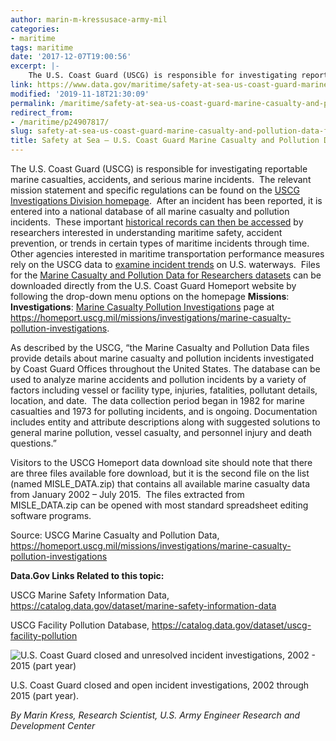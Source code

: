 ```yaml
---
author: marin-m-kressusace-army-mil
categories:
- maritime
tags: maritime
date: '2017-12-07T19:00:56'
excerpt: |-
    The U.S. Coast Guard (USCG) is responsible for investigating reportable marine casualties, accidents, and serious marine incidents.  The relevant mission statement and specific regulations can be found on the [USCG Investigations Division homepage](https://homeport.uscg.mil/Lists/Content/DispForm.aspx?ID=2602).  After an incident…
link: https://www.data.gov/maritime/safety-at-sea-us-coast-guard-marine-casualty-and-pollution-data-for-researchers/
modified: '2019-11-18T21:30:09'
permalink: /maritime/safety-at-sea-us-coast-guard-marine-casualty-and-pollution-data-for-researchers/
redirect_from:
- /maritime/p24907817/
slug: safety-at-sea-us-coast-guard-marine-casualty-and-pollution-data-for-researchers
title: Safety at Sea – U.S. Coast Guard Marine Casualty and Pollution Data for Researchers
---
```


The U.S. Coast Guard (USCG) is responsible for investigating reportable marine casualties, accidents, and serious marine incidents.  The relevant mission statement and specific regulations can be found on the [USCG Investigations Division homepage](https://homeport.uscg.mil/Lists/Content/DispForm.aspx?ID=2602).  After an incident has been reported, it is entered into a national database of all marine casualty and pollution incidents.  These important [historical records can then be accessed](https://homeport.uscg.mil/missions/investigations/marine-casualty-pollution-investigations) by researchers interested in understanding maritime safety, accident prevention, or trends in certain types of maritime incidents through time.  Other agencies interested in maritime transportation performance measures rely on the USCG data to [examine incident trends](https://navigation.usace.army.mil/MTS/Performance/Safety) on U.S. waterways.  Files for the [Marine Casualty and Pollution Data for Researchers datasets](https://homeport.uscg.mil/Lists/Content/DispForm.aspx?&ID=211&Source=https://homeport.uscg.mil/missions/investigations/marine-casualty-pollution-investigations) can be downloaded directly from the U.S. Coast Guard Homeport website by following the drop-down menu options on the homepage **Missions**: **Investigations**: [Marine Casualty Pollution Investigations](https://homeport.uscg.mil/missions/investigations/marine-casualty-pollution-investigations) page at https://homeport.uscg.mil/missions/investigations/marine-casualty-pollution-investigations.

As described by the USCG, “the Marine Casualty and Pollution Data files provide details about marine casualty and pollution incidents investigated by Coast Guard Offices throughout the United States. The database can be used to analyze marine accidents and pollution incidents by a variety of factors including vessel or facility type, injuries, fatalities, pollutant details, location, and date.  The data collection period began in 1982 for marine casualties and 1973 for polluting incidents, and is ongoing. Documentation includes entity and attribute descriptions along with suggested solutions to general marine pollution, vessel casualty, and personnel injury and death questions.”

Visitors to the USCG Homeport data download site should note that there are three files available fore download, but it is the second file on the list (named MISLE\_DATA.zip) that contains all available marine casualty data from January 2002 – July 2015.  The files extracted from MISLE\_DATA.zip can be opened with most standard spreadsheet editing software programs.

Source: USCG Marine Casualty and Pollution Data, https://homeport.uscg.mil/missions/investigations/marine-casualty-pollution-investigations

**Data.Gov Links Related to this topic:**

USCG Marine Safety Information Data, https://catalog.data.gov/dataset/marine-safety-information-data

USCG Facility Pollution Database, https://catalog.data.gov/dataset/uscg-facility-pollution

![U.S. Coast Guard closed and unresolved incident investigations, 2002 - 2015 (part year)](https://s3-us-gov-west-1.amazonaws.com/cg-0817d6e3-93c4-4de8-8b32-da6919464e61/USCG-incidents-investigations.jpg)

U.S. Coast Guard closed and open incident investigations, 2002 through 2015 (part year).

_By Marin Kress, Research Scientist, U.S. Army Engineer Research and Development Center_



